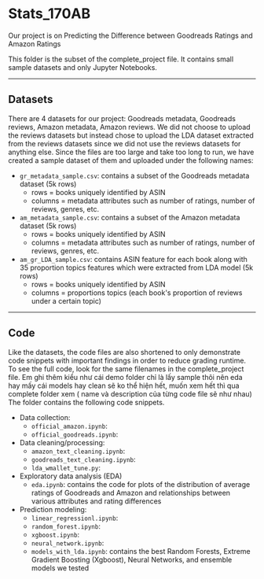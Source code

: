 
# Stats_170AB

Our project is on Predicting the Difference between Goodreads Ratings and Amazon Ratings

This folder is the subset of the complete_project file. It contains small sample datasets and only Jupyter Notebooks.

---

## Datasets

There are 4 datasets for our project: Goodreads metadata, Goodreads reviews, Amazon metadata, Amazon reviews. We did not choose to upload the reviews datasets but instead chose to upload the LDA dataset extracted from the reviews datasets since we did not use the reviews datasets for anything else. Since the files are too large and take too long to run, we have created a sample dataset of them and uploaded under the following names:
- ```gr_metadata_sample.csv```: contains a subset of the Goodreads metadata dataset (5k rows)
   - rows = books uniquely identified by ASIN
   - columns = metadata attributes such as number of ratings, number of reviews, genres, etc.
- ```am_metadata_sample.csv```: contains a subset of the Amazon metadata dataset (5k rows)
    - rows = books uniquely identified by ASIN
   - columns = metadata attributes such as number of ratings, number of reviews, genres, etc.
- ```am_gr_LDA_sample.csv```: contains ASIN feature for each book along with 35 proportion topics features which were extracted from LDA model (5k rows)
   - rows = books uniquely identified by ASIN
   - columns = proportions topics (each book's proportion of reviews under a certain topic)
   
----

## Code

Like the datasets, the code files are also shortened to only demonstrate code snippets with important findings in order to reduce grading runtime. To see the full code, look for the same filenames in the complete_project file.
Em ghi thêm kiểu như cái demo folder chỉ là lấy sample thôi nên eda hay mấy cái models hay clean sẽ ko thể hiện hết, muốn xem hết thì qua complete folder xem ( name và description của từng code file sẽ như nhau)
The folder contains the following code snippets.
- Data collection:
   - ```official_amazon.ipynb```:
   - ```official_goodreads.ipynb```:
- Data cleaning/processing:
   - ```amazon_text_cleaning.ipynb```:
   - ```goodreads_text_cleaning.ipynb```:
   - ```lda_wmallet_tune.py```:
- Exploratory data analysis (EDA)
   - ```eda.ipynb```: contains the code for plots of the distribution of average ratings of Goodreads and Amazon and relationships between various attributes and rating differences
- Prediction modeling:
   - ```linear_regressionl.ipynb```:
   - ```random_forest.ipynb```:
   - ```xgboost.ipynb```:
   - ```neural_network.ipynb```:
   - ```models_with_lda.ipynb```: contains the best Random Forests, Extreme Gradient Boosting (Xgboost), Neural Networks, and ensemble models we tested
